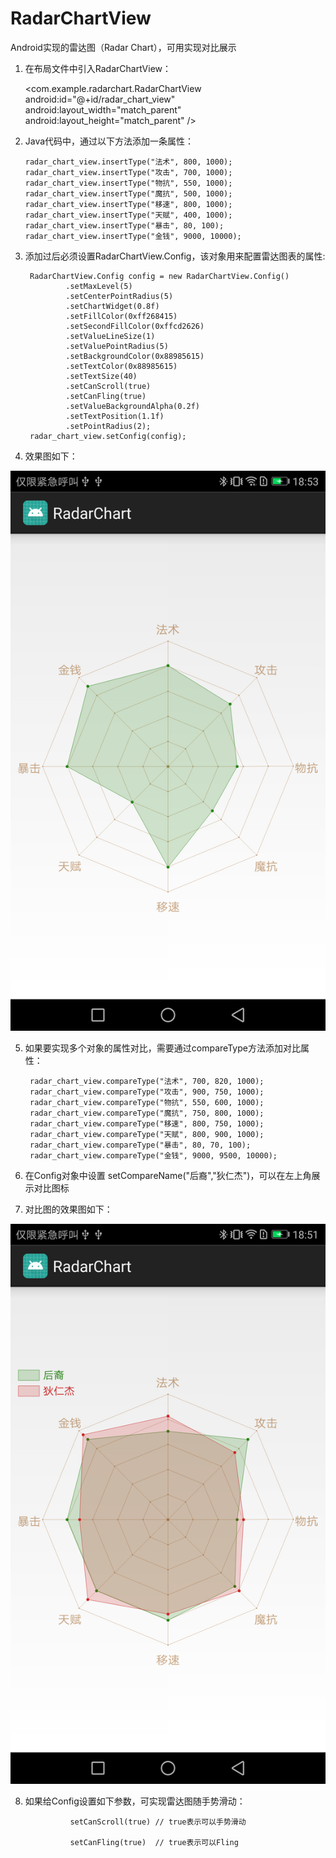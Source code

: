 # RadarChartView
Android实现的雷达图（Radar Chart），可用实现对比展示

 1. 在布局文件中引入RadarChartView：

       <com.example.radarchart.RadarChartView
           android:id="@+id/radar_chart_view"
           android:layout_width="match_parent"
           android:layout_height="match_parent" />


 2. Java代码中，通过以下方法添加一条属性：

        radar_chart_view.insertType("法术", 800, 1000);
        radar_chart_view.insertType("攻击", 700, 1000);
        radar_chart_view.insertType("物抗", 550, 1000);
        radar_chart_view.insertType("魔抗", 500, 1000);
        radar_chart_view.insertType("移速", 800, 1000);
        radar_chart_view.insertType("天赋", 400, 1000);
        radar_chart_view.insertType("暴击", 80, 100);
        radar_chart_view.insertType("金钱", 9000, 10000);

 3. 添加过后必须设置RadarChartView.Config，该对象用来配置雷达图表的属性:

         RadarChartView.Config config = new RadarChartView.Config()
                 .setMaxLevel(5)
                 .setCenterPointRadius(5)
                 .setChartWidget(0.8f)
                 .setFillColor(0xff268415)
                 .setSecondFillColor(0xffcd2626)
                 .setValueLineSize(1)
                 .setValuePointRadius(5)
                 .setBackgroundColor(0x88985615)
                 .setTextColor(0x88985615)
                 .setTextSize(40)
                 .setCanScroll(true)
                 .setCanFling(true)
                 .setValueBackgroundAlpha(0.2f)
                 .setTextPosition(1.1f)
                 .setPointRadius(2);
         radar_chart_view.setConfig(config);

  4. 效果图如下：

  ![image](https://github.com/luweibin3118/RadarChartView/blob/master/app/Screenshot_20171226-185310.png)

  5. 如果要实现多个对象的属性对比，需要通过compareType方法添加对比属性：

          radar_chart_view.compareType("法术", 700, 820, 1000);
          radar_chart_view.compareType("攻击", 900, 750, 1000);
          radar_chart_view.compareType("物抗", 550, 600, 1000);
          radar_chart_view.compareType("魔抗", 750, 800, 1000);
          radar_chart_view.compareType("移速", 800, 750, 1000);
          radar_chart_view.compareType("天赋", 800, 900, 1000);
          radar_chart_view.compareType("暴击", 80, 70, 100);
          radar_chart_view.compareType("金钱", 9000, 9500, 10000);

  6. 在Config对象中设置 setCompareName("后裔","狄仁杰")，可以在左上角展示对比图标

  7. 对比图的效果图如下：

  ![image](https://github.com/luweibin3118/RadarChartView/blob/master/app/Screenshot_20171226-185135.png)

  8. 如果给Config设置如下参数，可实现雷达图随手势滑动：

                   setCanScroll(true) // true表示可以手势滑动

                   setCanFling(true)  // true表示可以Fling
